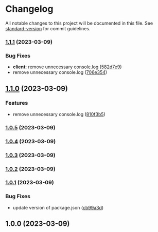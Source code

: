 # Changelog

All notable changes to this project will be documented in this file. See [standard-version](https://github.com/conventional-changelog/standard-version) for commit guidelines.

### [1.1.1](https://github.com/tommychen5110/test/compare/v1.1.0...v1.1.1) (2023-03-09)


### Bug Fixes

* **client:** remove unnecessary console.log ([582d7e9](https://github.com/tommychen5110/test/commit/582d7e982f09325f786ba4093e4e66710317be2e))
* remove unnecessary console.log ([706e354](https://github.com/tommychen5110/test/commit/706e354f537755a9baf3ccf4a2afa94668c77e56))

## [1.1.0](https://github.com/tommychen5110/test/compare/v1.0.5...v1.1.0) (2023-03-09)


### Features

* remove unnecessary console.log ([810f3b5](https://github.com/tommychen5110/test/commit/810f3b5540923cde0fa64fc1ccbf5cf1df387f97))

### [1.0.5](https://github.com/tommychen5110/test/compare/v1.0.4...v1.0.5) (2023-03-09)

### [1.0.4](https://github.com/tommychen5110/test/compare/v1.0.3...v1.0.4) (2023-03-09)

### [1.0.3](https://github.com/tommychen5110/test/compare/v1.0.2...v1.0.3) (2023-03-09)

### [1.0.2](https://github.com/tommychen5110/test/compare/v1.0.1...v1.0.2) (2023-03-09)

### [1.0.1](https://github.com/tommychen5110/test/compare/v1.0.0...v1.0.1) (2023-03-09)


### Bug Fixes

* update version of package.json ([cb99a3d](https://github.com/tommychen5110/test/commit/cb99a3deffdad16562f45fa239df20b4e19d9c95))

## 1.0.0 (2023-03-09)
